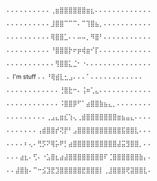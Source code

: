 ⠄⠄⠄⠄⠄⠄⠄⠄⠄⠄⢀⣶⣿⣿⣿⣿⣿⣿⣶⣆⠄⠄⠄⠄⠄⠄⠄⠄⠄⠄⠄⠄⠄
<p>⠄⠄⠄⠄⠄⠄⠄⠄⠄⠄⣸⣿⣿⠉⠉⠉⠄⠉⢹⣿⣦⡀⠄⠄⠄⠄⠄⠄⠄⠄⠄⠄⠄
<p>⠄⠄⠄⠄⠄⠄⠄⠄⠄⠄⢿⣿⣿⣁⠄⠄⠤⠤⡀⠻⣿⠃⠄⠄⠄⠄⠄⠄⠄⠄⠄⠄⠄
<p>⠄⠄⠄⠄⠄⠄⠄⠄⠄⠄⠘⣿⣿⣿⡗⠖⡶⢾⣶⠊⡏⠄⠄⠄⠄⠄⠄⠄⠄⠄⠄⠄⠄
<p>⠄⠄⠄⠄⠄⠄⠄⠄⠄⠄⠄⢻⣿⣿⣅⣈⠂⠐⠄⠄⠄⠄⠄⠄⠄⠄⠄⠄⠄⠄⠄⠄⠄
<p>⠄ I'm stuff ⠄⠄⠘⢿⣾⣇⣂⣠⠄⠄⠄⠁⠄⠄⠄⠄⠄⠄⠄⠄⠄⠄⠄⠄
<p>⠄⠄⠄⠄⠄⠄⠄⠄⠄⠄⠄⠄⢘⣿⣗⠒⠄⢨⠶⢁⣄⠄⠄⠄⠄⠄⠄⠄⠄⠄⠄⠄⠄
<p>⠄⠄⠄⠄⠄⠄⠄⠄⠄⠄⠄⠄⠨⣿⣿⡿⠋⠁⣴⣿⣿⣷⣦⣄⡀⠄⠄⠄⠄⠄⠄⠄⠄
<p>⠄⠄⠄⠄⠄⠄⠄⠄⠄⢀⣠⣄⣶⣎⢱⢄⢀⣾⣿⣿⣿⣿⣿⣿⣿⣶⣦⣤⣄⠄⠄⠄⠄
<p>⠄⠄⠄⠄⠄⠄⠄⢠⣾⣿⣿⡞⢝⡟⠃⣠⣿⣿⣿⣿⣿⣿⣿⣿⣿⣿⣯⣿⣿⣇⠄⠄⠄
<p>⠄⠄⠄⠄⠆⢄⠄⢛⡫⠝⢿⡥⠟⡃⣴⣿⣿⣿⣿⣿⣿⣿⣿⣿⣿⣼⣭⣻⣿⣿⡀⠄⠄
<p>⠄⠄⠄⣴⣆⠄⢋⠄⠐⣡⣿⣆⣴⣼⣿⣿⣿⣿⣿⣿⣿⣿⠏⢈⣿⣿⣿⣿⣿⣿⣷⡄⠄
<p>⠄⠄⣼⣿⣷⠄⠉⠒⣪⣹⣟⣹⣿⣿⣿⣿⣿⣟⣿⣿⣿⡇⢀⣸⣿⣿⣿⢟⣽⣿⣿⣇⠄
